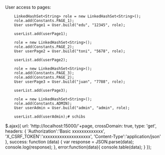User access to pages:
      
        LinkedHashSet<String> role = new LinkedHashSet<String>();
        role.add(Constants.PAGE_1);
        User userPage1 = User.build("edu", "12345", role);

        userList.add(userPage1);

        role = new LinkedHashSet<String>();
        role.add(Constants.PAGE_2);
        User userPage2 = User.build("toni", "5678", role);

        userList.add(userPage2);

        role = new LinkedHashSet<String>();
        role.add(Constants.PAGE_3);
        role.add(Constants.PAGE_2);
        User userPage3 = User.build("juan", "7788", role);

        userList.add(userPage3);

        role = new LinkedHashSet<String>();
        role.add(Constants.ADMIN);
        User userAdmin = User.build("admin", "admin", role);

        userList.add(userAdmin);# schibs

$.ajax({
        url: 'http://localhost:15000/'+page,
        crossDomain: true,
        type: 'get',
        headers: {
              'Authorization':'Basic xxxxxxxxxxxxx',
              'X_CSRF_TOKEN':'xxxxxxxxxxxxxxxxxxxx',
              'Content-Type':'application/json'
        },
        success: function (data) {
          var response = JSON.parse(data);
          console.log(response);
        },
  error:function(data){
    console.table(data);
  }
    });
